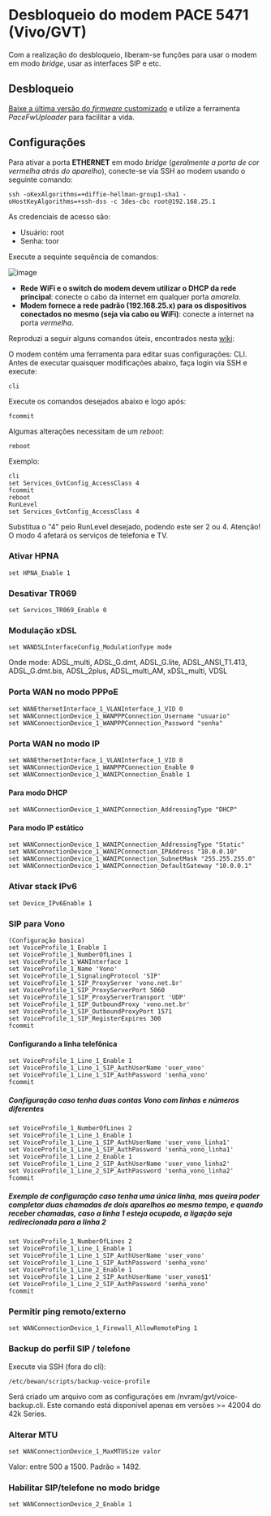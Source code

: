 # Desbloqueio do modem PACE 5471 (Vivo/GVT)

Com a realização do desbloqueio, liberam-se funções para usar o modem em modo _bridge_, usar as interfaces SIP e etc.

## Desbloqueio
[Baixe a última versão do _firmware_ customizado](https://www.tripleoxygen.net/wiki/modem/v5471) e utilize a ferramenta _PaceFwUploader_ para facilitar a vida.

## Configurações

Para ativar a porta **ETHERNET** em modo _bridge_ (_geralmente a porta de cor vermelha atrás do aparelho_), conecte-se via SSH ao modem usando o seguinte comando:
```console
ssh -oKexAlgorithms=+diffie-hellman-group1-sha1 -oHostKeyAlgorithms=+ssh-dss -c 3des-cbc root@192.168.25.1
```

As credenciais de acesso são:
- Usuário: root
- Senha: toor

Execute a sequinte sequência de comandos:

![image](https://github.com/user-attachments/assets/9f8d90e8-340c-4cb2-8e1a-bb4a9dc64707)

- **Rede WiFi e o switch do modem devem utilizar o DHCP da rede principal**: conecte o cabo da internet em qualquer porta *amarela*.
- **Modem fornece a rede padrão (192.168.25.x) para os dispositivos conectados no mesmo (seja via cabo ou WiFi)**: conecte a internet na porta *vermelha*.

Reproduzi a seguir alguns comandos úteis, encontrados nesta [wiki](https://www.tripleoxygen.net/wiki/modem/v5471):

O modem contém uma ferramenta para editar suas configurações: CLI. Antes de executar quaisquer modificações abaixo, faça login via SSH e execute:
```console
cli
```

Execute os comandos desejados abaixo e logo após:
```console
fcommit
```

Algumas alterações necessitam de um _reboot_:
```console
reboot
```

Exemplo:
```console
cli
set Services_GvtConfig_AccessClass 4
fcommit
reboot
RunLevel
set Services_GvtConfig_AccessClass 4
```
Substitua o "4" pelo RunLevel desejado, podendo este ser 2 ou 4. Atenção! O modo 4 afetará os serviços de telefonia e TV.

### Ativar HPNA
```console
set HPNA_Enable 1
```
### Desativar TR069
```console
set Services_TR069_Enable 0
```
### Modulação xDSL
```console
set WANDSLInterfaceConfig_ModulationType mode
```
Onde mode: ADSL_multi, ADSL_G.dmt, ADSL_G.lite, ADSL_ANSI_T1.413, ADSL_G.dmt.bis, ADSL_2plus, ADSL_multi_AM, xDSL_multi, VDSL

### Porta WAN no modo PPPoE
```console
set WANEthernetInterface_1_VLANInterface_1_VID 0
set WANConnectionDevice_1_WANPPPConnection_Username "usuario"
set WANConnectionDevice_1_WANPPPConnection_Password "senha"
```
### Porta WAN no modo IP
```console
set WANEthernetInterface_1_VLANInterface_1_VID 0
set WANConnectionDevice_1_WANPPPConnection_Enable 0
set WANConnectionDevice_1_WANIPConnection_Enable 1
```
#### Para modo DHCP
```console
set WANConnectionDevice_1_WANIPConnection_AddressingType "DHCP"
```
#### Para modo IP estático
```console
set WANConnectionDevice_1_WANIPConnection_AddressingType "Static"
set WANConnectionDevice_1_WANIPConnection_IPAddress "10.0.0.10"
set WANConnectionDevice_1_WANIPConnection_SubnetMask "255.255.255.0"
set WANConnectionDevice_1_WANIPConnection_DefaultGateway "10.0.0.1"
```
### Ativar stack IPv6
```console
set Device_IPv6Enable 1
```
### SIP para Vono
```console
(Configuração basica)
set VoiceProfile_1_Enable 1
set VoiceProfile_1_NumberOfLines 1
set VoiceProfile_1_WANInterface 1
set VoiceProfile_1_Name 'Vono'
set VoiceProfile_1_SignalingProtocol 'SIP'
set VoiceProfile_1_SIP_ProxyServer 'vono.net.br'
set VoiceProfile_1_SIP_ProxyServerPort 5060
set VoiceProfile_1_SIP_ProxyServerTransport 'UDP'
set VoiceProfile_1_SIP_OutboundProxy 'vono.net.br'
set VoiceProfile_1_SIP_OutboundProxyPort 1571
set VoiceProfile_1_SIP_RegisterExpires 300
fcommit
```
#### Configurando a linha telefônica
```console
set VoiceProfile_1_Line_1_Enable 1
set VoiceProfile_1_Line_1_SIP_AuthUserName 'user_vono'
set VoiceProfile_1_Line_1_SIP_AuthPassword 'senha_vono'
fcommit
```
##### Configuração caso tenha duas contas Vono com linhas e números diferentes
```console
set VoiceProfile_1_NumberOfLines 2
set VoiceProfile_1_Line_1_Enable 1
set VoiceProfile_1_Line_1_SIP_AuthUserName 'user_vono_linha1'
set VoiceProfile_1_Line_1_SIP_AuthPassword 'senha_vono_linha1'
set VoiceProfile_1_Line_2_Enable 1
set VoiceProfile_1_Line_2_SIP_AuthUserName 'user_vono_linha2'
set VoiceProfile_1_Line_2_SIP_AuthPassword 'senha_vono_linha2'
fcommit
```
##### Exemplo de configuração caso tenha uma única linha, mas queira poder completar duas chamadas de dois aparelhos ao mesmo tempo, e quando receber chamadas, caso a linha 1 esteja ocupada, a ligação seja redirecionada para a linha 2
```console
set VoiceProfile_1_NumberOfLines 2
set VoiceProfile_1_Line_1_Enable 1
set VoiceProfile_1_Line_1_SIP_AuthUserName 'user_vono'
set VoiceProfile_1_Line_1_SIP_AuthPassword 'senha_vono'
set VoiceProfile_1_Line_2_Enable 1
set VoiceProfile_1_Line_2_SIP_AuthUserName 'user_vono$1'
set VoiceProfile_1_Line_2_SIP_AuthPassword 'senha_vono'
fcommit
```
### Permitir ping remoto/externo
```console
set WANConnectionDevice_1_Firewall_AllowRemotePing 1
```
### Backup do perfil SIP / telefone
Execute via SSH (fora do cli):
```console
/etc/bewan/scripts/backup-voice-profile
```
Será criado um arquivo com as configurações em /nvram/gvt/voice-backup.cli. Este comando está disponível apenas em versões >= 42004 do 42k Series.

### Alterar MTU
```console
set WANConnectionDevice_1_MaxMTUSize valor
```
Valor: entre 500 a 1500. Padrão = 1492.

### Habilitar SIP/telefone no modo bridge
```console
set WANConnectionDevice_2_Enable 1
```
